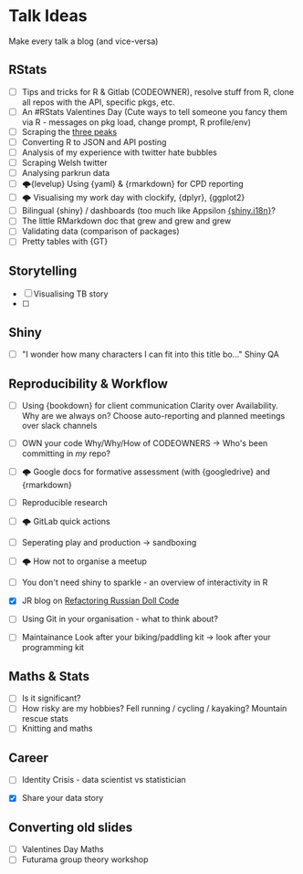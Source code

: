 # Talk Ideas

Make every talk a blog (and vice-versa)

## RStats
- [ ] Tips and tricks for R & Gitlab (CODEOWNER), resolve stuff from R, clone all repos with the API, specific pkgs, etc.
- [ ] An #RStats Valentines Day (Cute ways to tell someone you fancy them via R - messages on pkg load, change prompt, R profile/env)
- [ ] Scraping the [three peaks](https://alpacahelly.blogspot.com/2016/03/scraping-3-peaks-codewhite-space-pre.html)
- [ ] Converting R to JSON and API posting
- [ ] Analysis of my experience with twitter hate bubbles
- [ ] Scraping Welsh twitter 
- [ ] Analysing parkrun data
- [ ] 🌩️{levelup} Using {yaml} & {rmarkdown} for CPD reporting 
- [ ] 🌩️ Visualising my work day with clockify, {dplyr}, {ggplot2}
- [ ] Bilingual {shiny} / dashboards (too much like Appsilon [{shiny.i18n}](https://appsilon.com/rapid-internationalization-of-shiny-apps-shiny-i18n-version-0-2/)?
- [ ] The little RMarkdown doc that grew and grew and grew
- [ ] Validating data (comparison of packages)
- [ ] Pretty tables with {GT}

## Storytelling

- [ ] Visualising TB story
- [ ] 

 
## Shiny

- [ ] "I wonder how many characters I can fit into this title bo..." Shiny QA

## Reproducibility & Workflow

- [ ] Using {bookdown} for client communication Clarity over Availability. Why are we always on? Choose auto-reporting and planned meetings over slack channels
- [ ] OWN your code  Why/Why/How of CODEOWNERS -> Who's been committing in _my_ repo?
- [ ] 🌩️ Google docs for formative assessment (with {googledrive} and {rmarkdown}
- [ ] Reproducible research
- [ ] 🌩️ GitLab quick actions
- [ ] Seperating play and production -> sandboxing
- [ ] 🌩️ How not to organise a meetup
- [ ] You don't need shiny to sparkle - an overview of interactivity in R
- [x] JR blog on [Refactoring Russian Doll Code](https://www.jumpingrivers.com/blog/refactoring-russian-doll-code/)
- [ ] Using Git in your organisation - what to think about?
- [ ] Maintainance Look after your biking/paddling kit -> look after your programming kit


## Maths & Stats

- [ ] Is it significant?
- [ ] How risky are my hobbies? Fell running / cycling / kayaking? Mountain rescue stats
- [ ] Knitting and maths

## Career

- [ ] Identity Crisis - data scientist vs statistician
- [x] Share your data story


## Converting old slides
- [ ] Valentines Day Maths
- [ ] Futurama group theory workshop
